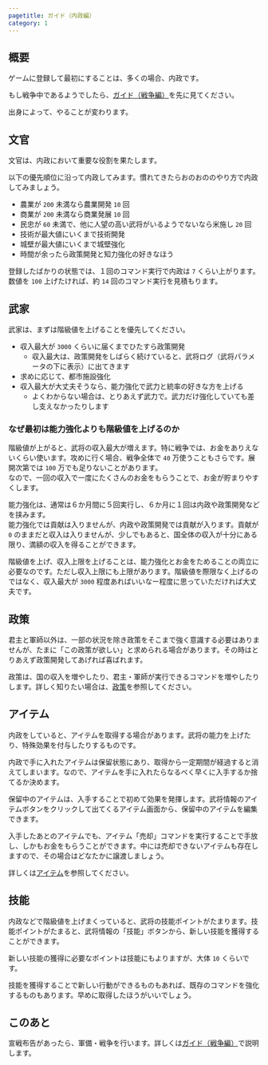 ```yaml
---
pagetitle: ガイド（内政編）
category: 1
---
```


## 概要

ゲームに登録して最初にすることは、多くの場合、内政です。

もし戦争中であるようでしたら、[ガイド（戦争編）](bas-g-war.html)を先に見てください。

出身によって、やることが変わります。

## 文官

文官は、内政において重要な役割を果たします。

以下の優先順位に沿って内政してみます。慣れてきたらおのおののやり方で内政してみましょう。

* 農業が `200` 未満なら農業開発 `10` 回
* 商業が `200` 未満なら商業発展 `10` 回
* 民忠が `60` 未満で、他に人望の高い武将がいるようでないなら米施し `20` 回
* 技術が最大値にいくまで技術開発
* 城壁が最大値にいくまで城壁強化
* 時間が余ったら政策開発と知力強化の好きなほう

登録したばかりの状態では、１回のコマンド実行で内政は `7` くらい上がります。数値を `100` 上げたければ、約 `14` 回のコマンド実行を見積もります。

## 武家

武家は、まずは階級値を上げることを優先してください。

* 収入最大が `3000` くらいに届くまでひたすら政策開発
  * 収入最大は、政策開発をしばらく続けていると、武将ログ（武将パラメータの下に表示）に出てきます
* 求めに応じて、都市施設強化
* 収入最大が大丈夫そうなら、能力強化で武力と統率の好きな方を上げる
  * よくわからない場合は、とりあえず武力で。武力だけ強化していても差し支えなかったりします

### なぜ最初は能力強化よりも階級値を上げるのか

階級値が上がると、武将の収入最大が増えます。特に戦争では、お金をありえないくらい使います。攻めに行く場合、戦争全体で `40` 万使うこともさらです。展開次第では `100` 万でも足りないことがあります。  
なので、一回の収入で一度にたくさんのお金をもらうことで、お金が貯まりやすくします。

能力強化は、通常は６か月間に５回実行し、６か月に１回は内政や政策開発などを挟みます。  
能力強化では貢献は入りませんが、内政や政策開発では貢献が入ります。貢献が `0` のままだと収入は入りませんが、少しでもあると、国全体の収入が十分にある限り、満額の収入を得ることができます。

階級値を上げ、収入上限を上げることは、能力強化とお金をためることの両立に必要なのです。ただし収入上限にも上限があります。階級値を際限なく上げるのではなく、収入最大が `3000` 程度あればいいなー程度に思っていただければ大丈夫です。

## 政策

君主と軍師以外は、一部の状況を除き政策をそこまで強く意識する必要はありませんが、たまに「この政策が欲しい」と求められる場合があります。その時はとりあえず政策開発してあげれば喜ばれます。

政策は、国の収入を増やしたり、君主・軍師が実行できるコマンドを増やしたりします。詳しく知りたい場合は、[政策](dom-policy.html)を参照してください。

## アイテム

内政をしていると、アイテムを取得する場合があります。武将の能力を上げたり、特殊効果を付与したりするものです。

内政で手に入れたアイテムは保留状態にあり、取得から一定期間が経過すると消えてしまいます。なので、アイテムを手に入れたらなるべく早くに入手するか捨てるか決めます。

保留中のアイテムは、入手することで初めて効果を発揮します。武将情報のアイテムボタンをクリックして出てくるアイテム画面から、保留中のアイテムを編集できます。

入手したあとのアイテムでも、アイテム「売却」コマンドを実行することで手放し、しかもお金をもらうことができます。中には売却できないアイテムも存在しますので、その場合はどなたかに譲渡しましょう。

詳しくは[アイテム](bas-item.html)を参照してください。

## 技能

内政などで階級値を上げまくっていると、武将の技能ポイントがたまります。技能ポイントがたまると、武将情報の「技能」ボタンから、新しい技能を獲得することができます。

新しい技能の獲得に必要なポイントは技能にもよりますが、大体 `10` くらいです。

技能を獲得することで新しい行動ができるものもあれば、既存のコマンドを強化するものもあります。早めに取得したほうがいいでしょう。

## このあと

宣戦布告があったら、軍備・戦争を行います。詳しくは[ガイド（戦争編）](bas-g-war.html)で説明します。
